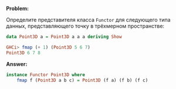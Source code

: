 **Problem:**

Определите представителя класса `Functor` для следующего типа данных, представляющего точку в трёхмерном пространстве:

```haskell
data Point3D a = Point3D a a a deriving Show

GHCi> fmap (+ 1) (Point3D 5 6 7)
Point3D 6 7 8
```


**Answer:**

```haskell
instance Functor Point3D where
    fmap f (Point3D a b c) = Point3D (f a) (f b) (f c)
```
